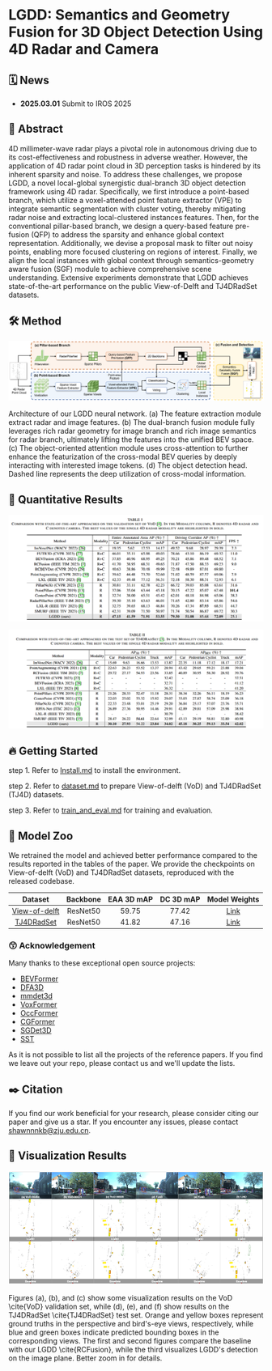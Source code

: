 # LGDD: Semantics and Geometry Fusion for 3D Object Detection Using 4D Radar and Camera

## 🗓️ News

- **2025.03.01** Submit to IROS 2025

## 📜 Abstract
 
4D millimeter-wave radar plays a pivotal role in autonomous driving due to its cost-effectiveness and robustness in adverse weather. However, the application of 4D radar point cloud in 3D perception tasks is hindered by its inherent sparsity and noise. To address these challenges, we propose LGDD, a novel local-global synergistic dual-branch 3D object detection framework using 4D radar. Specifically, we first introduce a point-based branch, which utilize a voxel-attended point feature extractor (VPE) to integrate semantic segmentation with cluster voting, thereby mitigating radar noise and extracting local-clustered instances features. Then, for the conventional pillar-based branch, we design a query-based feature pre-fusion (QFP) to address the sparsity and enhance global context representation. Additionally, we devise a proposal mask to filter out noisy points, enabling more focused clustering on regions of interest. Finally, we align the local instances with global context through semantics-geometry aware fusion (SGF) module to achieve comprehensive scene understanding. Extensive experiments demonstrate that LGDD achieves state-of-the-art performance on the public View-of-Delft and TJ4DRadSet datasets.

## 🛠️ Method

![overview](./docs/all_Figures/Framework.png)

Architecture of our LGDD neural network. (a) The feature extraction module extract radar and image features. (b) The dual-branch fusion module fully leverages rich radar geometry for image branch and rich image semantics for radar branch, ultimately lifting the features into the unified BEV space. (c) The object-oriented attention module uses cross-attention to further enhance the featurization of the cross-modal BEV queries by deeply interacting with interested image tokens. (d) The object detection head. Dashed line represents the deep utilization of cross-modal information.

## 🍁 Quantitative Results

![View-of-Delft](./docs/all_Figures/Tab-VoD.png)

![TJ4DRadSet ](./docs/all_Figures/Tab-TJ4D.png)

## 🔥 Getting Started

step 1. Refer to [Install.md](./docs/Guidance/Install.md) to install the environment.

step 2. Refer to [dataset.md](./docs/Guidance/dataset.md) to prepare View-of-delft (VoD) and TJ4DRadSet (TJ4D) datasets.

step 3. Refer to [train_and_eval.md](./docs/Guidance/train_and_eval.md) for training and evaluation.

## 🚀 Model Zoo

We retrained the model and achieved better performance compared to the results reported in the tables of the paper. We provide the checkpoints on View-of-delft (VoD) and TJ4DRadSet datasets, reproduced with the released codebase.

|                           Dataset                            | Backbone | EAA 3D mAP | DC 3D mAP |                        Model Weights                         |
| :----------------------------------------------------------: | :------: | :--------: | :-------: | :----------------------------------------------------------: |
| [View-of-delft](projects/LGDD/configs/vod-LGDD_det3d_2x4_12e.py) | ResNet50 |   59.75    |   77.42   | [Link](https://github.com/shawnnnkb/LGDD-release/releases/download/v1.0/final_ckpt.zip) |
| [TJ4DRadSet](projects/LGDD/configs/TJ4D-LGDD_det3d_2x4_12e.py) | ResNet50 |   41.82    |   47.16   | [Link](https://github.com/shawnnnkb/LGDD-release/releases/download/v1.0/final_ckpt.zip) |

### 😙 Acknowledgement

Many thanks to these exceptional open source projects:
- [BEVFormer](https://github.com/fundamentalvision/BEVFormer)
- [DFA3D](https://github.com/IDEA-Research/3D-deformable-attention.git)
- [mmdet3d](https://github.com/open-mmlab/mmdetection3d)
- [VoxFormer](https://github.com/NVlabs/VoxFormer.git)
- [OccFormer](https://github.com/zhangyp15/OccFormer.git)
- [CGFormer](https://github.com/pkqbajng/CGFormer)
- [SGDet3D](https://github.com/shawnnnkb/SGDet3D)
- [SST](https://github.com/TuSimple/SST)

As it is not possible to list all the projects of the reference papers. If you find we leave out your repo, please contact us and we'll update the lists.

## ✒️ Citation

If you find our work beneficial for your research, please consider citing our paper and give us a star. If you encounter any issues, please contact shawnnnkb@zju.edu.cn.

## 🐸 Visualization Results

![View-of-Delft](./docs/all_Figures/Visualization.png)

Figures (a), (b), and (c) show some visualization results on the VoD \cite{VoD} validation set, while (d), (e), and (f) show results on the TJ4DRadSet \cite{TJ4DRadSet} test set. Orange and yellow boxes represent ground truths in the perspective and bird's-eye views, respectively, while blue and green boxes indicate predicted bounding boxes in the corresponding views. The first and second figures compare the baseline with our LGDD \cite{RCFusion}, while the third visualizes LGDD's detection on the image plane. Better zoom in for details.
